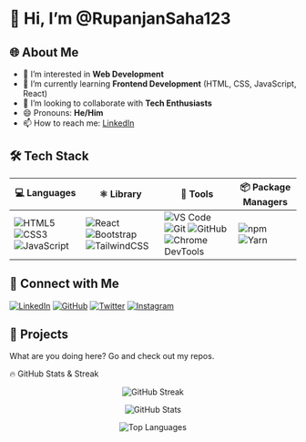 # 👋 Hi, I’m @RupanjanSaha123

## 🌐 About Me
- 👀 I’m interested in **Web Development**
- 🌱 I’m currently learning **Frontend Development** (HTML, CSS, JavaScript, React)
- 💞️ I’m looking to collaborate with **Tech Enthusiasts**
- 😄 Pronouns: **He/Him**
- 📫 How to reach me: [LinkedIn]((https://www.linkedin.com/in/rupanjan-saha/))
## 🛠️ Tech Stack

| 💻 Languages | ⚛️ Library | 🎨 Tools | 📦 Package Managers |
|-------------|-------------|-----------|----------------------|
| ![HTML5](https://img.shields.io/badge/HTML5-E34F26?logo=html5&logoColor=white) ![CSS3](https://img.shields.io/badge/CSS3-1572B6?logo=css3&logoColor=white) ![JavaScript](https://img.shields.io/badge/JavaScript-F7DF1E?logo=javascript&logoColor=black) | ![React](https://img.shields.io/badge/React-20232A?logo=react&logoColor=61DAFB) ![Bootstrap](https://img.shields.io/badge/Bootstrap-20232A?logo=Bootstrap&logoColor=61DAFB) ![TailwindCSS](https://img.shields.io/badge/Tailwind_CSS-38B2AC?style=for-the-badge&logo=tailwind-css&logoColor=white)| ![VS Code](https://img.shields.io/badge/VS--Code-007ACC?logo=visualstudiocode&logoColor=white) ![Git](https://img.shields.io/badge/Git-F05032?logo=git&logoColor=white) ![GitHub](https://img.shields.io/badge/GitHub-181717?logo=github&logoColor=white) ![Chrome DevTools](https://img.shields.io/badge/Chrome--DevTools-4285F4?logo=googlechrome&logoColor=white) | ![npm](https://img.shields.io/badge/npm-CB3837?logo=npm&logoColor=white) ![Yarn](https://img.shields.io/badge/Yarn-2C8EBB?logo=yarn&logoColor=white) |

## 🔗 Connect with Me

[![LinkedIn](https://img.shields.io/badge/LinkedIn-%230077B5.svg?style=for-the-badge&logo=linkedin&logoColor=white)](https://www.linkedin.com/in/rupanjan-saha/)
[![GitHub](https://img.shields.io/badge/GitHub-%23121011.svg?style=for-the-badge&logo=github&logoColor=white)](https://github.com/RupanjanSaha123)
[![Twitter](https://img.shields.io/badge/Twitter-%231DA1F2.svg?style=for-the-badge&logo=twitter&logoColor=white)](https://twitter.com/SahaRupanj19476)
[![Instagram](https://img.shields.io/badge/Instagram-%23E4405F.svg?style=for-the-badge&logo=instagram&logoColor=white)](https://instagram.com/rupanjan1203)


## 📌 Projects
What are you doing here? Go and check out my repos.


🔥 GitHub Stats & Streak

<p align="center">
  <img src="https://github-readme-streak-stats.herokuapp.com?user=RupanjanSaha123&theme=tokyonight&hide_border=true&date_format=j%20M%5B%20Y%5D" alt="GitHub Streak" />
</p>

<p align="center">
  <img src="https://github-readme-stats.vercel.app/api?username=RupanjanSaha123&show_icons=true&theme=tokyonight&hide_border=true" alt="GitHub Stats" />
</p>

<p align="center">
  <img src="https://github-readme-stats.vercel.app/api/top-langs/?username=RupanjanSaha123&layout=compact&theme=tokyonight&hide_border=true" alt="Top Languages" />
</p>



<!---
RupanjanSaha123/RupanjanSaha123 is a ✨ special ✨ repository because its `README.md` (this file) appears on your GitHub profile.
You can click the Preview link to take a look at your changes.
--->
